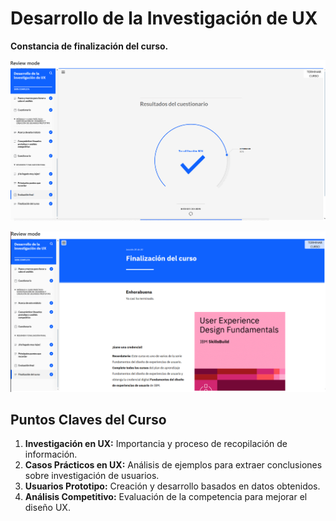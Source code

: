# Desarrollo de la Investigación de UX  

**Constancia de finalización del curso.**

![alt text](image.png)

![alt text](image-1.png)


## **Puntos Claves del Curso**  

1. **Investigación en UX:** Importancia y proceso de recopilación de información.  
2. **Casos Prácticos en UX:** Análisis de ejemplos para extraer conclusiones sobre investigación de usuarios.  
3. **Usuarios Prototipo:** Creación y desarrollo basados en datos obtenidos.  
4. **Análisis Competitivo:** Evaluación de la competencia para mejorar el diseño UX.  
